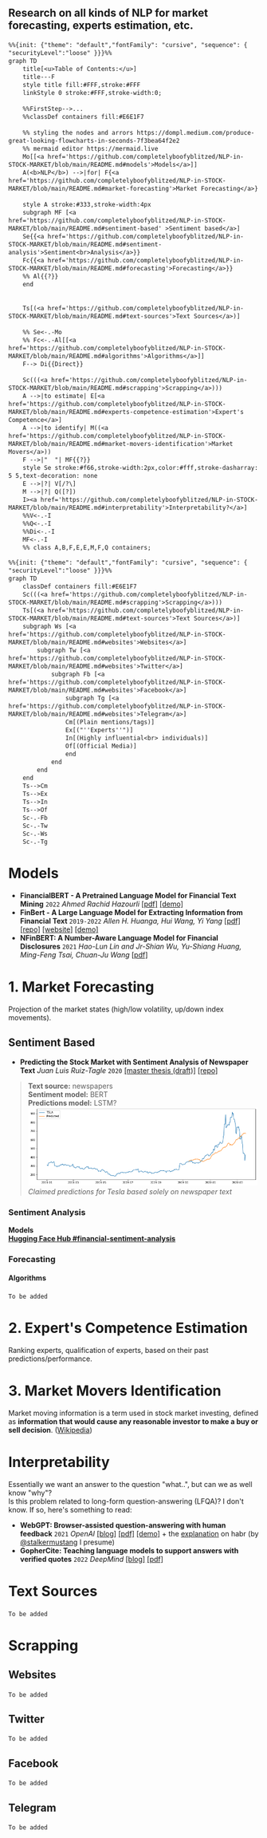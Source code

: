 <!-- inspired by https://github.com/ryanzhumich/Contrastive-Learning-NLP-Papers -->
<!-- make read.me prettier:  -->
<!-- todo list https://docs.github.com/ru/get-started/writing-on-github/working-with-advanced-formatting/about-task-lists#about-task-lists -->
<!-- emojies https://github.com/chroline/well_app/blob/main/README.md -->
<!-- tables https://github.com/ArmynC/ArminC-AutoExec/#readme -->
<!-- pic https://github.com/karan/joe#readme -->
## Research on all kinds of NLP for market forecasting, experts estimation, etc.

```mermaid
%%{init: {"theme": "default","fontFamily": "cursive", "sequence": { "securityLevel":"loose" }}}%%
graph TD
    title[<u>Table of Contents:</u>]
    title---F
    style title fill:#FFF,stroke:#FFF
    linkStyle 0 stroke:#FFF,stroke-width:0;

    %%FirstStep-->...
    %%classDef containers fill:#E6E1F7
    
    %% styling the nodes and arrors https://dompl.medium.com/produce-great-looking-flowcharts-in-seconds-7f3bea64f2e2
    %% mermaid editor https://mermaid.live
    Mo[[<a href='https://github.com/completelyboofyblitzed/NLP-in-STOCK-MARKET/blob/main/README.md#models'>Models</a>]]
    A(<b>NLP</b>) -->|for| F{<a href='https://github.com/completelyboofyblitzed/NLP-in-STOCK-MARKET/blob/main/README.md#market-forecasting'>Market Forecasting</a>} 
    
    style A stroke:#333,stroke-width:4px
    subgraph MF [<a href='https://github.com/completelyboofyblitzed/NLP-in-STOCK-MARKET/blob/main/README.md#sentiment-based' >Sentiment based</a>]
    Se{{<a href='https://github.com/completelyboofyblitzed/NLP-in-STOCK-MARKET/blob/main/README.md#sentiment-analysis'>Sentiment<br>Analysis</a>}}
    Fc{{<a href='https://github.com/completelyboofyblitzed/NLP-in-STOCK-MARKET/blob/main/README.md#forecasting'>Forecasting</a>}}
    %% Al{{?}}
    end

    
    Ts[(<a href='https://github.com/completelyboofyblitzed/NLP-in-STOCK-MARKET/blob/main/README.md#text-sources'>Text Sources</a>)]
    
    %% Se<-.-Mo
    %% Fc<-.-Al[[<a href='https://github.com/completelyboofyblitzed/NLP-in-STOCK-MARKET/blob/main/README.md#algorithms'>Algorithms</a>]]
    F--> Di{{Direct}}

    Sc(((<a href='https://github.com/completelyboofyblitzed/NLP-in-STOCK-MARKET/blob/main/README.md#scrapping'>Scrapping</a>)))
    A -->|to estimate| E[<a href='https://github.com/completelyboofyblitzed/NLP-in-STOCK-MARKET/blob/main/README.md#experts-competence-estimation'>Expert's Competence</a>]
    A -->|to identify| M((<a href='https://github.com/completelyboofyblitzed/NLP-in-STOCK-MARKET/blob/main/README.md#market-movers-identification'>Market Movers</a>))
    F -->|"  "| MF{{?}}
    style Se stroke:#f66,stroke-width:2px,color:#fff,stroke-dasharray: 5 5,text-decoration: none
    E -->|?| V[/?\]
    M -->|?| Q([?])
    I><a href='https://github.com/completelyboofyblitzed/NLP-in-STOCK-MARKET/blob/main/README.md#interpretability'>Interpretability?</a>]
    %%V<-.-I
    %%Q<-.-I
    %%Di<-.-I
    MF<-.-I
    %% class A,B,F,E,E,M,F,Q containers;
```

```mermaid
%%{init: {"theme": "default","fontFamily": "cursive", "sequence": { "securityLevel":"loose" }}}%%
graph TD
    classDef containers fill:#E6E1F7
    Sc(((<a href='https://github.com/completelyboofyblitzed/NLP-in-STOCK-MARKET/blob/main/README.md#scrapping'>Scrapping</a>)))
    Ts[(<a href='https://github.com/completelyboofyblitzed/NLP-in-STOCK-MARKET/blob/main/README.md#text-sources'>Text Sources</a>)]
    subgraph Ws [<a href='https://github.com/completelyboofyblitzed/NLP-in-STOCK-MARKET/blob/main/README.md#websites'>Websites</a>]
        subgraph Tw [<a href='https://github.com/completelyboofyblitzed/NLP-in-STOCK-MARKET/blob/main/README.md#websites'>Twitter</a>]
            subgraph Fb [<a href='https://github.com/completelyboofyblitzed/NLP-in-STOCK-MARKET/blob/main/README.md#websites'>Facebook</a>]
                subgraph Tg [<a href='https://github.com/completelyboofyblitzed/NLP-in-STOCK-MARKET/blob/main/README.md#websites'>Telegram</a>]
                Cm[(Plain mentions/tags)]
                Ex[("''Experts''")]
                In[(Highly influential<br> individuals)]
                Of[(Official Media)]
                end
            end
        end
    end
    Ts-->Cm
    Ts-->Ex
    Ts-->In
    Ts-->Of
    Sc-.-Fb
    Sc-.-Tw
    Sc-.-Ws
    Sc-.-Tg
```
# Models
- __FinancialBERT - A Pretrained Language Model for Financial Text Mining__ `2022` <i>Ahmed Rachid Hazourli</i> [[pdf]](https://www.researchgate.net/publication/358284785_FinancialBERT_-_A_Pretrained_Language_Model_for_Financial_Text_Mining) [[demo]](https://huggingface.co/ahmedrachid/FinancialBERT)
- __FinBert - A Large Language Model for Extracting Information from Financial Text__ `2019-2022` <i> Allen H. Huanga, Hui Wang, Yi Yang</i> [[pdf]](https://papers.ssrn.com/sol3/papers.cfm?abstract_id=3910214) [[repo]](https://github.com/yya518/FinBERT) [[website]](https://finbert.ai/) [[demo]](https://huggingface.co/ProsusAI/finbert)
- __NFinBERT: A Number-Aware Language Model for Financial Disclosures__ `2021` <i>Hao-Lun Lin and Jr-Shian Wu, Yu-Shiang Huang, Ming-Feng Tsai, Chuan-Ju Wang</i> [[pdf]](https://ceur-ws.org/Vol-2957/paper5.pdf)
# 1. Market Forecasting
Projection of the market states (high/low volatility, up/down index movements).
<!-- Survey https://www.mdpi.com/2078-2489/13/10/466 -->
## Sentiment Based
- __Predicting the Stock Market with Sentiment Analysis of Newspaper Text__ <i>Juan Luis Ruiz-Tagle</i> `2020` [[master thesis (draft)]](https://github.com/juanluisrto/stock-prediction-nlp/blob/master/memoria/Juan%20Luis%20Ruiz-Tagle%2018-Mayo_memoria_2/Master_Thesis_memoria_v2.pdf) [[repo]](https://github.com/juanluisrto/stock-prediction-nlp)

> __Text source:__ newspapers <br />
> __Sentiment model:__ BERT <br />
> __Predictions model:__ LSTM? <br />
<img src="https://github.com/juanluisrto/stock-prediction-nlp/blob/master/stock-prediction/etsfactory_article/pngs/predictions_tesla.png" width="460" title="Claimed predictions Tesla based solely on newspaper text"> <br />
_Claimed predictions for Tesla based solely on newspaper text_

<!-- https://youtu.be/G5ycs1hFSKk -->
<!-- https://github.com/pvanand07/NIFTY50-Daily-Trend-Prediction-Using-NLP-Python -->
<!-- finbert https://github.com/juanluisrto/stock-prediction-nlp/blob/master/memoria/papers/FinBERT.pdf -->
<!-- https://github.com/search?o=desc&q=nlp+for+stock&s=updated&type=Repositories -->
<!-- https://github.com/yiaktan/NLP-Stock-Prediction -->
### Sentiment Analysis
__Models__ <br>
[__Hugging Face Hub #financial-sentiment-analysis__](https://huggingface.co/models?other=financial-sentiment-analysis)


<!-- - __Fine-tuned LM__ -->
### Forecasting

#### Algorithms
`To be added`
# 2. Expert's Competence Estimation
Ranking experts, qualification of experts, based on their past predictions/performance.<br>

# 3. Market Movers Identification
Market moving information is a term used in stock market investing, defined as __information that would cause any reasonable investor to make a buy or sell decision__. ([Wikipedia](https://en.wikipedia.org/wiki/Market_moving_information))<br> 

# Interpretability
Essentially we want an answer to the question "what..", but can we as well know "why"?<br>
Is this problem related to long-form question-answering (LFQA)? I don't know. If so, here's something to read:<br>
- __WebGPT: Browser-assisted question-answering with human feedback__ `2021` <i>OpenAI</i> [[blog]](https://openai.com/blog/webgpt) [[pdf]](https://arxiv.org/abs/2112.09332) [[demo]](https://openaipublic.blob.core.windows.net/webgpt-answer-viewer/index.html) + the [explanation](https://habr.com/ru/company/ods/blog/709222/) on habr (by [@stalkermustang](https://github.com/stalkermustang) I presume) <br>
- __GopherCite: Teaching language models to support answers with verified quotes__ `2022` <i>DeepMind</i> [[blog]](https://www.deepmind.com/blog/gophercite-teaching-language-models-to-support-answers-with-verified-quotes) [[pdf]](https://storage.googleapis.com/deepmind-media/Teaching%20language%20models%20to%20support%20answers%20with%20verified%20quotes/Teaching%20language%20models%20to%20support%20answers%20with%20verified%20quotes.pdf)
# Text Sources
`To be added`

# Scrapping

## Websites
`To be added`
## Twitter
`To be added`
## Facebook
`To be added`
## Telegram
`To be added`



